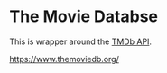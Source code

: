 # The Movie Databse

This is wrapper around the [TMDb API](https://developers.themoviedb.org/3).

https://www.themoviedb.org/